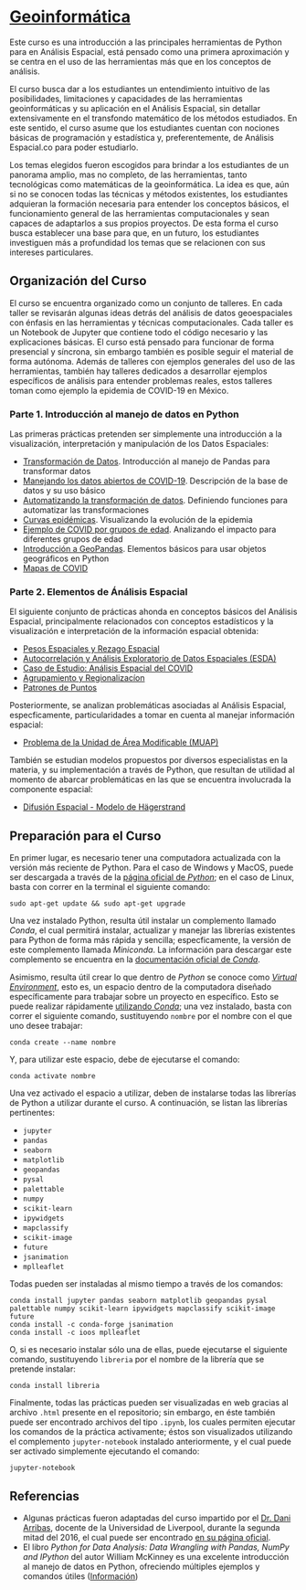 # [Geoinformática](https://centrogeo.github.io/curso-geoinformatica-2/)

Este curso es una introducción a las principales herramientas de Python para en Análisis Espacial, está pensado como una primera aproximación y se centra en el uso de las herramientas más que en los conceptos de análisis.

El curso busca dar a los estudiantes un entendimiento intuitivo de las posibilidades, limitaciones y capacidades de las herramientas geoinformáticas y su aplicación en el Análisis Espacial, sin detallar extensivamente en el transfondo matemático de los métodos estudiados. En este sentido, el curso asume que los estudiantes cuentan con nociones básicas de programación y estadística y, preferentemente, de Análisis Espacial.co para poder estudiarlo.

Los temas elegidos fueron escogidos para brindar a los estudiantes de un panorama  amplio, mas no completo, de las herramientas, tanto tecnológicas como matemáticas de la geoinformática. La idea es que, aún si no se conocen todas las técnicas y métodos existentes, los estudiantes adquieran la formación necesaria para entender los conceptos básicos, el funcionamiento general de las herramientas computacionales y sean capaces de adaptarlos a sus propios proyectos. De esta forma el curso busca establecer una base para que, en un futuro, los estudiantes investiguen más a profundidad los temas que se relacionen con sus intereses particulares.

## Organización del Curso
El curso se encuentra organizado como un conjunto de talleres. En cada taller se revisarán algunas ideas detrás del análisis de datos geoespaciales con énfasis en las herramientas y técnicas computacionales. Cada taller es un Notebook de Jupyter que contiene todo el código necesario y las explicaciones básicas. El curso está pensado para funcionar de forma presencial y síncrona, sin embargo también es posible seguir el material de forma autónoma. Además de talleres con ejemplos generales del uso de las herramientas, también hay talleres dedicados a desarrollar ejemplos específicos de análisis para entender problemas reales, estos talleres toman como ejemplo la epidemia de COVID-19 en México.

### Parte 1. Introducción al manejo de datos en Python
Las primeras prácticas pretenden ser simplemente una introducción a la visualización, interpretación y manipulación de los Datos Espaciales:
* [Transformación de Datos](./01_transformacion/01_transformacion_original.html). Introducción al manejo de Pandas para transformar datos
* [Manejando los datos abiertos de COVID-19](./01_transformacion/01_transformacion.html). Descripción de la base de datos y su uso básico
* [Automatizando la transformación de datos](./01_transformacion/02_transformacion.html). Definiendo funciones para automatizar las transformaciones
* [Curvas epidémicas](./02_geovisualizacion/02_visualizacion.html). Visualizando la evolución de la epidemia
* [Ejemplo de COVID por grupos de edad](./02_geovisualizacion/03_Covid_grupos-de-edad.html). Analizando el impacto para diferentes grupos de edad
* [Introducción a GeoPandas](./02_geovisualizacion/02_geovisualizacion.html). Elementos básicos para usar objetos geográficos en Python
* [Mapas de COVID](./02_geovisualizacion/mapas.html)

### Parte 2. Elementos de Ánálisis Espacial
El siguiente conjunto de prácticas ahonda en conceptos básicos del Análisis Espacial, principalmente relacionados con conceptos estadísticos y la visualización e interpretación de la información espacial obtenida:
* [Pesos Espaciales y Rezago Espacial](./04_pesosespaciales/04_pesosespaciales.html)
* [Autocorrelación y Análisis Exploratorio de Datos Espaciales (ESDA)](./05_autocorrelacion/05_autocorrelacion.html)
* [Caso de Estudio: Análisis Espacial del COVID](./05_autocorrelacion/Asociacion_local.html)
* [Agrupamiento y Regionalizacíon](./06_regionalizacion/06_intro.html)
* [Patrones de Puntos](./07_patrones/07_patrones.html)

Posteriormente, se analizan problemáticas asociadas al Análisis Espacial, especficamente, particularidades a tomar en cuenta al manejar información espacial:
* [Problema de la Unidad de Área Modificable (MUAP)](./08_muap/08_muap.html)

También se estudian modelos propuestos por diversos especialistas en la materia, y su implementación a través de Python, que resultan de utilidad al momento de abarcar problemáticas en las que se encuentra involucrada la componente espacial:
* [Difusión Espacial - Modelo de Hägerstrand](./09_difusionespacial/09_intro.html)

## Preparación para el Curso
En primer lugar, es necesario tener una computadora actualizada con la versión más reciente de Python. Para el caso de Windows y MacOS, puede ser descargada a través de la [página oficial de *Python*](https://www.python.org/downloads/); en el caso de Linux, basta con correr en la terminal el siguiente comando:
```
sudo apt-get update && sudo apt-get upgrade
```
Una vez instalado Python, resulta útil instalar un complemento llamado *Conda*, el cual permitirá instalar, actualizar y manejar las librerías existentes para Python de forma más rápida y sencilla; especficamente, la versión de este complemento llamada *Miniconda*. La información para descargar este complemento se encuentra en la [documentación oficial de *Conda*](https://docs.conda.io/en/latest/miniconda.html).

Asimismo, resulta útil crear lo que dentro de *Python* se conoce como [*Virtual Environment*](https://www.geeksforgeeks.org/python-virtual-environment/), esto es, un espacio dentro de la computadora diseñado específicamente para trabajar sobre un proyecto en específico. Esto se puede realizar rápidamente [utilizando *Conda*](https://docs.conda.io/projects/conda/en/latest/user-guide/tasks/manage-environments.html); una vez instalado, basta con correr el siguiente comando, sustituyendo `nombre` por el nombre con el que uno desee trabajar:
```
conda create --name nombre
```
Y, para utilizar este espacio, debe de ejecutarse el comando:
```
conda activate nombre
```
Una vez activado el espacio a utilizar, deben de instalarse todas las librerías de Python a utilizar durante el curso. A continuación, se listan las librerías pertinentes:
* `jupyter`
* `pandas`
* `seaborn`
* `matplotlib`
* `geopandas`
* `pysal`
* `palettable`
* `numpy`
* `scikit-learn`
* `ipywidgets`
* `mapclassify`
* `scikit-image`
* `future`
* `jsanimation`
* `mplleaflet`

Todas pueden ser instaladas al mismo tiempo a través de los comandos:
```
conda install jupyter pandas seaborn matplotlib geopandas pysal palettable numpy scikit-learn ipywidgets mapclassify scikit-image future
conda install -c conda-forge jsanimation
conda install -c ioos mplleaflet
```
O, si es necesario instalar sólo una de ellas, puede ejecutarse el siguiente comando, sustituyendo `libreria` por el nombre de la librería que se pretende instalar:
```
conda install libreria
```
Finalmente, todas las prácticas pueden ser visualizadas en web gracias al archivo `.html` presente en el repositorio; sin embargo, en éste también puede ser encontrado archivos del tipo `.ipynb`, los cuales permiten ejecutar los comandos de la práctica activamente; éstos son visualizados utilizando el complemento `jupyter-notebook` instalado anteriormente, y el cual puede ser activado simplemente ejecutando el comando:
```
jupyter-notebook
```

## Referencias
* Algunas prácticas fueron adaptadas del curso impartido por el [Dr. Dani Arribas](http://darribas.org/), docente de la Universidad de Liverpool, durante la segunda mitad del 2016, el cual puede ser encontrado [en su página oficial](http://darribas.org/gds16/).
* El libro *Python for Data Analysis: Data Wrangling with Pandas, NumPy and IPython* del autor William McKinney es una excelente introducción al manejo de datos en Python, ofreciendo múltiples ejemplos y comandos útiles ([Información](http://shop.oreilly.com/product/0636920023784.do))
